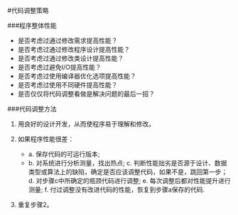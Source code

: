 #代码调整策略


###程序整体性能

* 是否考虑过通过修改需求提高性能？
* 是否考虑过通过修改程序设计提高性能？
* 是否考虑过通过修改类设计提高性能？
* 是否考虑过避免I/O提高性能？
* 是否考虑过使用编译器优化选项提高性能？
* 是否考虑过使用不同硬件提高性能？
* 是否仅仅将代码调整看做是解决问题的最后一招？


###代码调整方法

1. 用良好的设计开发，从而使程序易于理解和修改。

2. 如果程序性能很差：

    - a. 保存代码的可运行版本;
    - b. 对系统进行分析测量，找出热点;
    c. 判断性能拙劣是否源于设计、数据类型或算法上的缺陷，确定是否应该调整代码，如果不是，跳回第一步；
    d. 对步骤c中所确定的瓶颈代码进行调整;
    e. 每次调整后都对性能提升进行测量;
    f. 付过调整没有改进代码的性能，恢复到步骤a保存的代码.

3. 重复步骤2。
